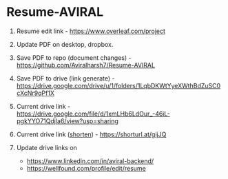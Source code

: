 # Resume-AVIRAL

1. Resume edit link - https://www.overleaf.com/project
2. Update PDF on desktop, dropbox.
3. Save PDF to repo (document changes) - https://github.com/Aviralharsh7/Resume-AVIRAL
4. Save PDF to drive (link generate) - https://drive.google.com/drive/u/1/folders/1LqbDKWtYyeXWthBdZuSC0cXcNr9qPf1X
5. Current drive link - https://drive.google.com/file/d/1xmLHb6LdOur_-46iL-pgkYYO71Qdjla6/view?usp=sharing
6. Current drive link ([shorten](https://www.shorturl.at/)) - https://shorturl.at/gijJQ

7. Update drive links on
      - https://www.linkedin.com/in/aviral-backend/
      - https://wellfound.com/profile/edit/resume




